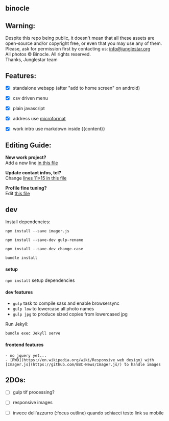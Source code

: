 binocle
---

## Warning:

Despite this repo being public, it doesn't mean that all these assets are open-source and/or copyright free, or even that you may use any of them. Please, ask for permission first by contacting us: info@junglestar.org  
All photos © Binocle. All rights reserved.  
Thanks, Junglestar team  

## Features:
- [X] standalone webapp (after "add to home screen" on android)
- [X] csv driven menu
- [X] plain javascript
- [X] address use [microformat](https://schema.org/Organization)
- [X] work intro use markdown inside {{content}}


## Editing Guide:

**New work project?**  
Add a new line [in this file](https://github.com/toybreaker/binocle/blob/gh-pages/_data/works.csv)

**Update contact infos, tel?**     
Change [lines 11>15 in this file](https://github.com/toybreaker/binocle/blob/gh-pages/_config.yml)

**Profile fine tuning?**    
Edit [this file](https://github.com/toybreaker/binocle/blob/gh-pages/_includes/editables/profile.md)


## dev

Install dependencies:

```npm install --save imager.js```

```npm install --save-dev gulp-rename```

```npm install --save-dev change-case```

```bundle install```

#### setup

```npm install``` setup dependencies

#### dev features
  - ```gulp``` task to compile sass and enable browsersync
  - ```gulp low``` to lowercase all photo names
  - ```gulp jpg``` to produce sized copies from lowercased jpg


  Run Jekyll:

```bundle exec Jekyll serve```


#### frontend features
    - no jquery yet...
    - [RWD](https://en.wikipedia.org/wiki/Responsive_web_design) with [Imager.js](https://github.com/BBC-News/Imager.js/) to handle images



## 2DOs:

- [ ] gulp tif processing?

- [ ] responsive images

- [ ] invece dell'azzurro (:focus outline) quando schiacci testo link su mobile
